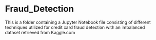 # Fraud_Detection
This is a folder containing a Jupyter Notebook file consisting of different techniques utilized for credit card fraud detection with an imbalanced dataset retrieved from Kaggle.com
